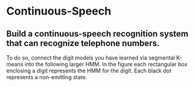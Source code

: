 # Continuous-Speech

## Build a continuous-speech recognition system that can recognize telephone numbers. 
To do so, connect the digit models you have learned via segmental K-means into the following larger HMM. 
In the figure each rectangular box enclosing a digit represents the HMM for the digit. Each black dot represents a non-emitting state.


## 
